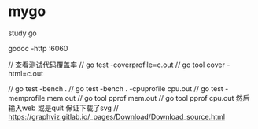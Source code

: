 # mygo
study go

godoc -http :6060

// 查看测试代码覆盖率
// go test -coverprofile=c.out
// go tool cover -html=c.out

// go test -bench .
// go test -bench . -cpuprofile cpu.out
// go test -memprofile mem.out
// go tool pprof mem.out
// go tool pprof cpu.out   然后输入web  或是quit 保证下载了svg
// https://graphviz.gitlab.io/_pages/Download/Download_source.html